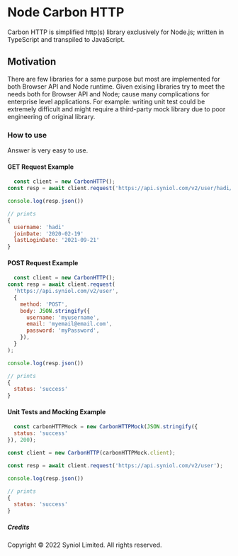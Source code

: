 # Node Carbon HTTP
Carbon HTTP is simplified http(s) library exclusively for Node.js; 
written in TypeScript and transpiled to JavaScript.


## Motivation
There are few libraries for a same purpose but most are implemented 
for both Browser API and Node runtime. Given exising libraries try to 
meet the needs both for Browser API and Node; cause many complications 
for enterprise level applications. For example:  writing unit test could 
be extremely difficult and might require a third-party mock library due 
to poor engineering of original library.


### How to use
Answer is very easy to use.


#### GET Request Example

```javascript
  const client = new CarbonHTTP();
const resp = await client.request('https://api.syniol.com/v2/user/hadi/history');

console.log(resp.json())

// prints
{
  username: 'hadi'
  joinDate: '2020-02-19'
  lastLoginDate: '2021-09-21'
}
```

#### POST Request Example

```javascript
  const client = new CarbonHTTP();
const resp = await client.request(
  'https://api.syniol.com/v2/user',
  {
    method: 'POST',
    body: JSON.stringify({
      username: 'myusername',
      email: 'myemail@email.com',
      password: 'myPassword',
    }),
  }
);

console.log(resp.json())

// prints
{
  status: 'success'
}
```


#### Unit Tests and Mocking Example

```javascript
  const carbonHTTPMock = new CarbonHTTPMock(JSON.stringify({
  status: 'success'
}), 200);

const client = new CarbonHTTP(carbonHTTPMock.client);

const resp = await client.request('https://api.syniol.com/v2/user');

console.log(resp.json())

// prints
{
  status: 'success'
}
```


##### Credits
Copyright &copy; 2022 Syniol Limited. All rights reserved.

